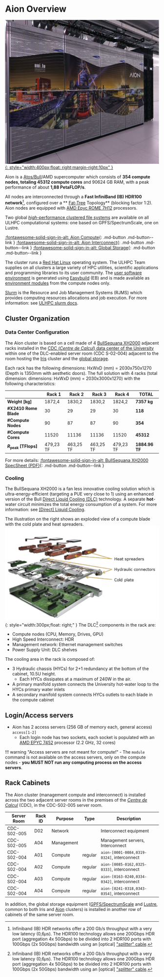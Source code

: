 # Aion Overview

[![](images/aion_compute_racks.jpg){: style="width:400px;float: right;margin-right:10px" }](BullSequanaXH2000_Features_Atos_supercomputers.pdf)

Aion is a [Atos/Bull](https://atos.net/en/solutions/high-performance-computing-hpc)/AMD supercomputer which consists of **354 compute nodes, totaling 45312 compute cores** and 90624 GB RAM,
with a peak performance of about **1,88 PetaFLOP/s**.

All nodes are interconnected through a **Fast InfiniBand (IB) HDR100 network**[^1], configured over a ** [Fat-Tree](https://clusterdesign.org/fat-trees/) Topology** (blocking factor 1:2).
Aion nodes are equipped with [AMD Epyc ROME 7H12](https://www.amd.com/en/products/cpu/amd-epyc-7h12) processors.

[^1]: Infiniband (IB) HDR networks offer a 200 Gb/s throughput with a very low latency (0,6$\mu$s). The HDR100 technology allows one 200Gbps HDR port (aggregation 4x 50Gbps) to be divided into 2 HDR100 ports with 100Gbps (2x 50Gbps) bandwidth using an [optical] ["_splitter_" cable](https://www.mellanox.com/related-docs/prod_cables/PB_MFS1S50-HxxxE_200Gbps_QSFP56_to_2x100Gbps_QSFP56_AOC.pdf).

Two global [_high_-performance clustered file systems](../../filesystems/index.md) are available on all ULHPC computational systems: one based on GPFS/SpectrumScale, one on Lustre.

[:fontawesome-solid-sign-in-alt: Aion Compute](compute.md){: .md-button .md-button--link } [:fontawesome-solid-sign-in-alt: Aion Interconnect](interconnect.md){: .md-button .md-button--link } [:fontawesome-solid-sign-in-alt: Global Storage](../../filesystems/index.md){: .md-button .md-button--link }

The cluster runs a [Red Hat Linux](https://www.redhat.com/) operating system.
The ULHPC Team supplies on all clusters a large variety of HPC utilities, scientific applications and programming libraries to its user community.
The [user software environment](../../software/index.md) is generated using [Easybuild](https://easybuild.readthedocs.io) (EB) and is made available as [environment modules](../../environment/modules.md) from the compute nodes only.

[Slurm](https://slurm.schedmd.com/documentation.html) is the Resource and Job Management Systems (RJMS) which provides computing resources allocations and job execution.
For more information: see [ULHPC slurm docs](../../slurm/index.md).

## Cluster Organization

### Data Center Configuration

The Aion cluster is based on a cell made of 4 [BullSequana XH2000](https://atos.net/en/solutions/high-performance-computing-hpc/bullsequana-x-supercomputers) adjacent racks installed in the [CDC (_Centre de Calcul_) data center of the University](../../data-center/index.md) within one of the DLC-enabled server room (CDC S-02-004) adjacent to the room hosting the [Iris](../iris/index.md) cluster and the [global storage](../../filesystems/index.md).

Each rack has the following dimensions: HxWxD (mm) = 2030x750x1270 (Depth is 1350mm with aesthetic doors).
The full solution with 4 racks (total dimension: dimensions: HxWxD (mm) = 2030x3000x1270) with the following characteristics:

|                              |    Rack 1 |    Rack 2 |    Rack 3 |    Rack 4 | __TOTAL__      |
|------------------------------|-----------|-----------|-----------|-----------|----------------|
| __Weight [kg]__              |    1872,4 |    1830,2 |    1830,2 |    1824,2 | __7357 kg__    |
| __#X2410 Rome Blade__        |        30 |        29 |        29 |        30 | __118__        |
| __#Compute Nodes__           |        90 |        87 |        87 |        90 | __354__        |
| __#Compute Cores__           |     11520 |     11136 |     11136 |     11520 | __45312__      |
| __$R_\text{peak}$ [TFlops]__ | 479,23 TF | 463,25 TF | 463,25 TF | 479,23 TF | __1884.96 TF__ |

For more details: [:fontawesome-solid-sign-in-alt: BullSequana XH2000 SpecSheet (PDF)](BullSequanaXH2000_Features_Atos_supercomputers.pdf){: .md-button .md-button--link }

### Cooling

The BullSequana XH2000 is a fan less innovative cooling solution which is ultra-energy-efficient (targeting a PUE very close to 1) using an enhanced version of the Bull [Direct Liquid Cooling (DLC)](../../data-center/index.md#direct-liquid-cooling) technology.
A separate **hot**-water circuit minimizes the total energy consumption of a system. For more information: see [[Direct] Liquid Cooling](../../data-center/index.md#direct-liquid-cooling).

The illustration on the right shows an exploded view of a compute blade with the cold plate and heat spreaders.
![](images/aion_DLC_blade_splitted_view.png){: style="width:300px;float: right;" }
The DLC[^1] components in the rack are:

* Compute nodes (CPU, Memory, Drives, GPU)
* High Speed Interconnect: HDR
* Management network: Ethernet management switches
* Power Supply Unit: DLC shelves

The cooling area in the rack is composed of:

* 3 Hydraulic chassis (HYCs) for 2+1 redundancy at the bottom of the cabinet, 10.5U height.
   - Each HYCs dissipates at a maximum of 240W in the air.
* A primary manifold system connects the University hot-water loop to the HYCs primary water inlets
* A secondary manifold system connects HYCs outlets to each blade in the compute cabinet

[^1]: All DLC components are built on a cold plate which cools all components by direct contact, except DIMMS for which custom heat spreaders evacuate the heat to the cold plate.


## Login/Access servers

* Aion has 2 access servers (256 GB of memory each, general access) `access[1-2]`
   - Each login node has two sockets, each socket is populated with an [AMD EPYC 7452](https://www.amd.com/fr/products/cpu/amd-epyc-7452) processor (2.2 GHz, 32 cores)

!!! warning "Access servers are not meant for compute!"
    - The `module` command is not available on the access servers, only on the compute nodes
    - **you MUST NOT run any computing process on the access servers**.


## Rack Cabinets

The Aion cluster (management compute and interconnect) is installed across the two adjacent server rooms in the premises of the [_Centre de Calcul_](../../data-center/index.md) (CDC), in the CDC-S02-005 server room.

| Server Room | Rack ID | Purpose    | Type    | Description                                |
|-------------|---------|------------|---------|--------------------------------------------|
| CDC-S02-005 | D02     | Network    |         | Interconnect equipment                     |
| CDC-S02-005 | A04     | Management |         | Management servers, Interconnect           |
| CDC-S02-004 | A01     | Compute    | regular | `aion-[0001-0084,0319-0324]`, interconnect |
| CDC-S02-004 | A02     | Compute    | regular | `aion-[0085-0162,0325-0333]`, interconnect |
| CDC-S02-004 | A03     | Compute    | regular | `aion-[0163-0240,0334-0342]`, interconnect |
| CDC-S02-004 | A04     | Compute    | regular | `aion-[0241-0318,0343-0354]`, interconnect |

In addition, the global storage equipment ([GPFS/SpectrumScale](../../filesystems/gpfs.md) and [Lustre](../../filesystems/lustre.md), common to both Iris and [Aion](../aion/index.md) clusters) is installed in another row of cabinets of the same server room.
